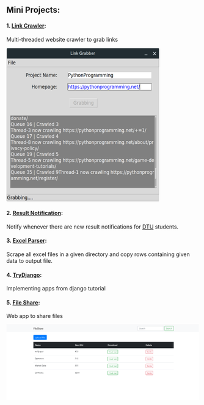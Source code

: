 ## Mini Projects:
#### 1. [Link Crawler](Link%20Crawler):
Multi-threaded website crawler to grab links

<img src="https://github.com/kambojankush/Mini-Projects/blob/master/Link%20Crawler/Screenshot.png" width="400" height="400" />


#### 2. [Result Notification](Result%20Notification):
Notify whenever there are new result notifications for [DTU](http://dtu.ac.in/) students.

#### 3. [Excel Parser](Excel%20Parser):
Scrape all excel files in a given directory and copy rows containing given data to output file.

#### 4. [TryDjango](TryDjango):
Implementing apps from django tutorial

#### 5. [File Share](FileShare):
Web app to share files

<img src="https://github.com/kambojankush/Mini-Projects/blob/master/FileShare/ss.PNG"  />
